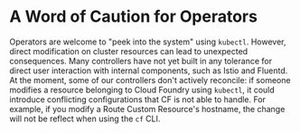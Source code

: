 # A Word of Caution for Operators
Operators are welcome to "peek into the system" using `kubectl`. However, direct
modification on cluster resources can lead to unexpected consequences. Many
controllers have not yet built in any tolerance for direct user interaction with
internal components, such as Istio and Fluentd. At the moment, some of our
controllers don't actively reconcile: if someone modifies a resource belonging
to Cloud Foundry using `kubectl`, it could introduce conflicting configurations
that CF is not able to handle. For example, if you modify a Route Custom
Resource's hostname, the change will not be reflect when using the `cf` CLI.

